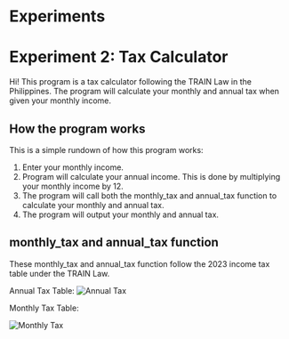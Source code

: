 # Experiments

# Experiment 2: Tax Calculator

Hi! This program is a tax calculator following the TRAIN Law in the Philippines. The program will calculate your monthly and annual tax when given your monthly income. 


## How the program works
This is a simple rundown of how this program works:
1. Enter your monthly income.
2. Program will calculate your annual income. This is done by multiplying your monthly income by 12. 
3. The program will call both the monthly_tax and annual_tax function to calculate your monthly and annual tax. 
4. The program will output your monthly and annual tax. 

## monthly_tax and annual_tax function
These monthly_tax and annual_tax function follow the 2023 income tax table under the TRAIN Law. 

Annual Tax Table: 
![Annual Tax](https://www.grantthornton.com.ph/contentassets/3daf37841e904e1290f94193e50d640e/imagej0g2d.png)

Monthly Tax Table:

![Monthly Tax](http://reliabooks.ph/wp-content/uploads/2018/12/Annex-E-of-RR-11-2018.png)
